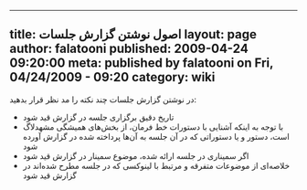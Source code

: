 ----------
title: اصول نوشتن گزارش جلسات
layout: page
author: falatooni
published: 2009-04-24 09:20:00
meta: published by falatooni on Fri, 04/24/2009 - 09:20
category: wiki
----------
در نوشتن گزارش جلسات چند نکته را مد نظر قرار بدهید:

  * تاریخ دقیق برگزاری جلسه در گزارش قید شود
  * با توجه به اینکه آشنایی با دستورات خط فرمان، از بخش‌های همیشگی مشهد‌لاگ است، دستور و یا دستوراتی که در آن جلسه به آن‌ها پرداخته شده در گزارش آورده شود
  * اگر سمیناری در جلسه ارائه شده، موضوع سمینار در گزارش قید شود
  * خلاصه‌ای از موضوعات متفرقه و مرتبط با لینوکسی که در جلسه مطرح شده‌اند در گزارش قید شود


